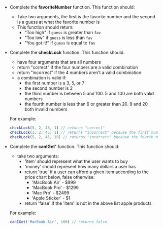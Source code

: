 - Complete the **favoriteNumber** function. This function should:
    - Take two arguments, the first is the favorite number and the second is a guess at what the favorite number is
    - This function should return:
        - "Too high" if `guess` is greater than `fav` 
        - "Too low" if `guess` is less than `fav` 
        - "You got it!" if `guess` is equal to `fav`

- Complete the **checkLock** function. This function should:
    - have four arguments that are all numbers
    - return "correct" if the four numbers are a valid combination
    - return "incorrect" if the 4 numbers aren't a valid combination
    - a combination is valid if:
        - the first number is a 3, 5, or 7
        - the second number is 2
        - the third number is between 5 and 100. 5 and 100 are both valid numbers
        - the fourth number is less than 9 or greater than 20. 9 and 20 both invalid numbers
    
    For example:
    
    ```javascript
    checkLock(5, 2, 45, 1) // returns "correct"
    checkLock(1, 2, 45, 1) // returns "incorrect" because the first number isn't a 3, 5, or 7
    checkLock(5, 2, 45, 10) // returns "incorrect" because the fourth number is between 9 and 20
    ```

- Complete the **canIGet'** function. This function should:
    - take two arguments:
        - 'item' should represent what the user wants to buy
        - 'money' should represent how many dollars a user has
        - return 'true' if a user can afford a given item according to the price chart below, false otherwise:
            - 'MacBook Air' - $999
            - 'MacBook Pro' - $1299
            - 'Mac Pro' - $2499
            - 'Apple Sticker' - $1
        - return 'false' if the 'item' is not in the above list apple products

    For example:
    
    ```javascript
    canIGet('MacBook Air', 100) // returns false
    ```

